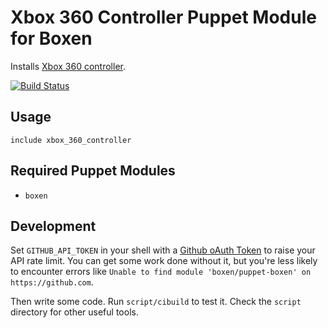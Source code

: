 # Xbox 360 Controller Puppet Module for Boxen

Installs [Xbox 360 controller](http://tattiebogle.net/index.php/ProjectRoot/Xbox360Controller/OsxDriver).

[![Build Status](https://travis-ci.org/boxen/puppet-xbox_360_controller.svg?branch=master)](https://travis-ci.org/boxen/puppet-xbox_360_controller)

## Usage

```puppet
include xbox_360_controller
```

## Required Puppet Modules

* `boxen`

## Development

Set `GITHUB_API_TOKEN` in your shell with a [Github oAuth Token](https://help.github.com/articles/creating-an-oauth-token-for-command-line-use) to raise your API rate limit. You can get some work done without it, but you're less likely to encounter errors like `Unable to find module 'boxen/puppet-boxen' on https://github.com`.

Then write some code. Run `script/cibuild` to test it. Check the `script`
directory for other useful tools.
